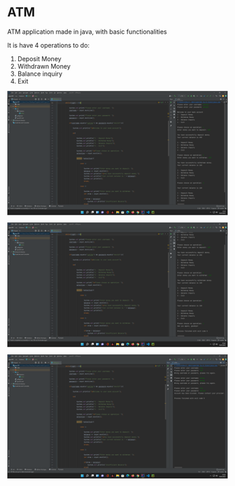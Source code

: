 # ATM
ATM application made in java, with basic functionalities

It is have 4 operations to do:

1. Deposit Money
2. Withdrawn Money
3. Balance inquiry
4. Exit

![](img/1.png)

![Contribution guidelines for this project](img/2.png)

![Contribution guidelines for this project](img/3.png)
